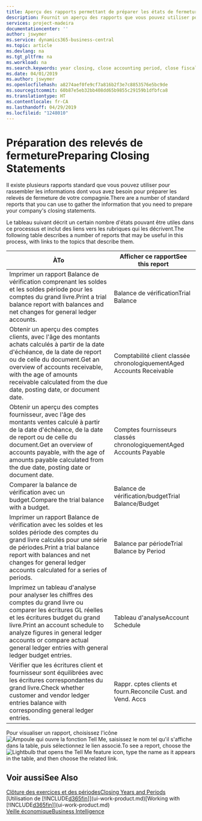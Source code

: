 ```yaml
---
title: Aperçu des rapports permettant de préparer les états de fermeture | Microsoft Docs
description: Fournit un aperçu des rapports que vous pouvez utiliser pour rassembler des informations pour préparer les états de fermeture de votre compagnie à la fin de l'exercice financier.
services: project-madeira
documentationcenter: ''
author: jswymer
ms.service: dynamics365-business-central
ms.topic: article
ms.devlang: na
ms.tgt_pltfrm: na
ms.workload: na
ms.search.keywords: year closing, close accounting period, close fiscal year, aging, creditor payments, vendor payments, assets, liabilities, equity, analysis, reporting, financial report, business intelligence, BI, Power Bi, KPI
ms.date: 04/01/2019
ms.author: jswymer
ms.openlocfilehash: a8274aef0fe9cf7a816b2f3e7c8853576e5bc9de
ms.sourcegitcommit: 60b87e5eb32bb408dd65b9855c29159b1dfbfca8
ms.translationtype: HT
ms.contentlocale: fr-CA
ms.lasthandoff: 04/29/2019
ms.locfileid: "1248010"
---
```

# <a name="preparing-closing-statements"></a><span data-ttu-id="d67fb-103">Préparation des relevés de fermeture</span><span class="sxs-lookup"><span data-stu-id="d67fb-103">Preparing Closing Statements</span></span>
<span data-ttu-id="d67fb-104">Il existe plusieurs rapports standard que vous pouvez utiliser pour rassembler les informations dont vous avez besoin pour préparer les relevés de fermeture de votre compagnie.</span><span class="sxs-lookup"><span data-stu-id="d67fb-104">There are a number of standard reports that you can use to gather the information that you need to prepare your company's closing statements.</span></span>

<span data-ttu-id="d67fb-105">Le tableau suivant décrit un certain nombre d'états pouvant être utiles dans ce processus et inclut des liens vers les rubriques qui les décrivent.</span><span class="sxs-lookup"><span data-stu-id="d67fb-105">The following table describes a number of reports that may be useful in this process, with links to the topics that describe them.</span></span>

| <span data-ttu-id="d67fb-106">À</span><span class="sxs-lookup"><span data-stu-id="d67fb-106">To</span></span> | <span data-ttu-id="d67fb-107">Afficher ce rapport</span><span class="sxs-lookup"><span data-stu-id="d67fb-107">See this report</span></span> |
| --- | --- |
| <span data-ttu-id="d67fb-108">Imprimer un rapport Balance de vérification comprenant les soldes et les soldes période pour les comptes du grand livre.</span><span class="sxs-lookup"><span data-stu-id="d67fb-108">Print a trial balance report with balances and net changes for general ledger accounts.</span></span> |<span data-ttu-id="d67fb-109">Balance de vérification</span><span class="sxs-lookup"><span data-stu-id="d67fb-109">Trial Balance</span></span> |
| <span data-ttu-id="d67fb-110">Obtenir un aperçu des comptes clients, avec l'âge des montants achats calculés à partir de la date d'échéance, de la date de report ou de celle du document.</span><span class="sxs-lookup"><span data-stu-id="d67fb-110">Get an overview of accounts receivable, with the age of amounts receivable calculated from the due date, posting date, or document date.</span></span> |<span data-ttu-id="d67fb-111">Comptabilité client classée chronologiquement</span><span class="sxs-lookup"><span data-stu-id="d67fb-111">Aged Accounts Receivable</span></span> |
| <span data-ttu-id="d67fb-112">Obtenir un aperçu des comptes fournisseur, avec l'âge des montants ventes calculé à partir de la date d'échéance, de la date de report ou de celle du document.</span><span class="sxs-lookup"><span data-stu-id="d67fb-112">Get an overview of accounts payable, with the age of amounts payable calculated from the due date, posting date or document date.</span></span> |<span data-ttu-id="d67fb-113">Comptes fournisseurs classés chronologiquement</span><span class="sxs-lookup"><span data-stu-id="d67fb-113">Aged Accounts Payable</span></span> |
| <span data-ttu-id="d67fb-114">Comparer la balance de vérification avec un budget.</span><span class="sxs-lookup"><span data-stu-id="d67fb-114">Compare the trial balance with a budget.</span></span> |<span data-ttu-id="d67fb-115">Balance de vérification/budget</span><span class="sxs-lookup"><span data-stu-id="d67fb-115">Trial Balance/Budget</span></span> |
| <span data-ttu-id="d67fb-116">Imprimer un rapport Balance de vérification avec les soldes et les soldes période des comptes du grand livre calculés pour une série de périodes.</span><span class="sxs-lookup"><span data-stu-id="d67fb-116">Print a trial balance report with balances and net changes for general ledger accounts calculated for a series of periods.</span></span> |<span data-ttu-id="d67fb-117">Balance par période</span><span class="sxs-lookup"><span data-stu-id="d67fb-117">Trial Balance by Period</span></span> |
| <span data-ttu-id="d67fb-118">Imprimez un tableau d'analyse pour analyser les chiffres des comptes du grand livre ou comparer les écritures GL réelles et les écritures budget du grand livre.</span><span class="sxs-lookup"><span data-stu-id="d67fb-118">Print an account schedule to analyze figures in general ledger accounts or compare actual general ledger entries with general ledger budget entries.</span></span> |<span data-ttu-id="d67fb-119">Tableau d'analyse</span><span class="sxs-lookup"><span data-stu-id="d67fb-119">Account Schedule</span></span> |
| <span data-ttu-id="d67fb-120">Vérifier que les écritures client et fournisseur sont équilibrées avec les écritures correspondantes du grand livre.</span><span class="sxs-lookup"><span data-stu-id="d67fb-120">Check whether customer and vendor ledger entries balance with corresponding general ledger entries.</span></span> |<span data-ttu-id="d67fb-121">Rappr. cptes clients et fourn.</span><span class="sxs-lookup"><span data-stu-id="d67fb-121">Reconcile Cust. and Vend. Accs</span></span> |

<span data-ttu-id="d67fb-122">Pour visualiser un rapport, choisissez l'icône ![Ampoule qui ouvre la fonction Tell Me](media/ui-search/search_small.png "Dites-moi ce que vous voulez faire"), saisissez le nom tel qu'il s'affiche dans la table, puis sélectionnez le lien associé.</span><span class="sxs-lookup"><span data-stu-id="d67fb-122">To see a report, choose the ![Lightbulb that opens the Tell Me feature](media/ui-search/search_small.png "Tell me what you want to do") icon, type the name as it appears in the table, and then choose the related link.</span></span>

## <a name="see-also"></a><span data-ttu-id="d67fb-123">Voir aussi</span><span class="sxs-lookup"><span data-stu-id="d67fb-123">See Also</span></span>
[<span data-ttu-id="d67fb-124">Clôture des exercices et des périodes</span><span class="sxs-lookup"><span data-stu-id="d67fb-124">Closing Years and Periods</span></span>](year-close-years-periods.md)  
<span data-ttu-id="d67fb-125">[Utilisation de [!INCLUDE[d365fin](includes/d365fin_md.md)]](ui-work-product.md)</span><span class="sxs-lookup"><span data-stu-id="d67fb-125">[Working with [!INCLUDE[d365fin](includes/d365fin_md.md)]](ui-work-product.md)</span></span>  
[<span data-ttu-id="d67fb-126">Veille économique</span><span class="sxs-lookup"><span data-stu-id="d67fb-126">Business Intelligence</span></span>](bi.md)
